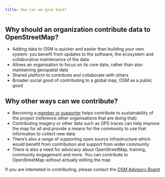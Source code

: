 ```yaml
---
title: How can we give back?
---
```


## Why should an organization contribute data to OpenStreetMap?

* Adding data to OSM is quicker and easier than building your own system: you benefit from updates to the software, the ecosystem and collaborative maintenance of the data
* Allows an organisation to focus on its core data, rather than also maintaining geospatial data
* Shared platform to contribute and collaborate with others
* Broader social good of contributing to a global map, OSM as a public good

## Why other ways can we contribute?

* Becoming a <a href="{{site.baseurl}}/about-osm-community/donate-to-osm/">member or supporter</a> helps contribute to sustainability of the project (reference other organisations that are doing that)
* Contributing imagery or other data such as GPS traces can help improve the map for all and provide a means for the community to use that information to collect new data
* There’s also a range of supporting open source infrastructure which would benefit from contribution and support from wider community
* There is also a need for advocacy about OpenStreetMap, training, community engagement and more. You can contribute to OpenStreetMap without actually editing the map

If you are interested in contributing, please contact the <a href="mailto:advisoryboard(at)osmfoundation.org">OSM Advisory Board</a>
